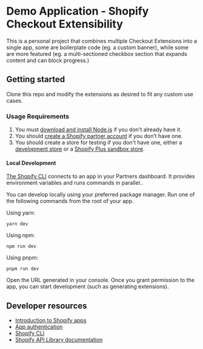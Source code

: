 # Demo Application - Shopify Checkout Extensibility

This is a personal project that combines multiple Checkout Extensions into a single app, some are boilerplate code (eg. a custom banner), while some are more featured (eg. a multi-sectioned checkbox section that expands content and can block progress.)

## Getting started

Clone this repo and modify the extensions as desired to fit any custom use cases.

### Usage Requirements

1. You must [download and install Node.js](https://nodejs.org/en/download/) if you don't already have it.
1. You should [create a Shopify partner account](https://partners.shopify.com/signup) if you don’t have one.
1. You should create a store for testing if you don't have one, either a [development store](https://help.shopify.com/en/partners/dashboard/development-stores#create-a-development-store) or a [Shopify Plus sandbox store](https://help.shopify.com/en/partners/dashboard/managing-stores/plus-sandbox-store).

#### Local Development

[The Shopify CLI](https://shopify.dev/docs/apps/tools/cli) connects to an app in your Partners dashboard. It provides environment variables and runs commands in parallel..

You can develop locally using your preferred package manager. Run one of the following commands from the root of your app.

Using yarn:

```shell
yarn dev
```

Using npm:

```shell
npm run dev
```

Using pnpm:

```shell
pnpm run dev
```

Open the URL generated in your console. Once you grant permission to the app, you can start development (such as generating extensions).

## Developer resources

- [Introduction to Shopify apps](https://shopify.dev/docs/apps/getting-started)
- [App authentication](https://shopify.dev/docs/apps/auth)
- [Shopify CLI](https://shopify.dev/docs/apps/tools/cli)
- [Shopify API Library documentation](https://github.com/Shopify/shopify-api-js#readme)